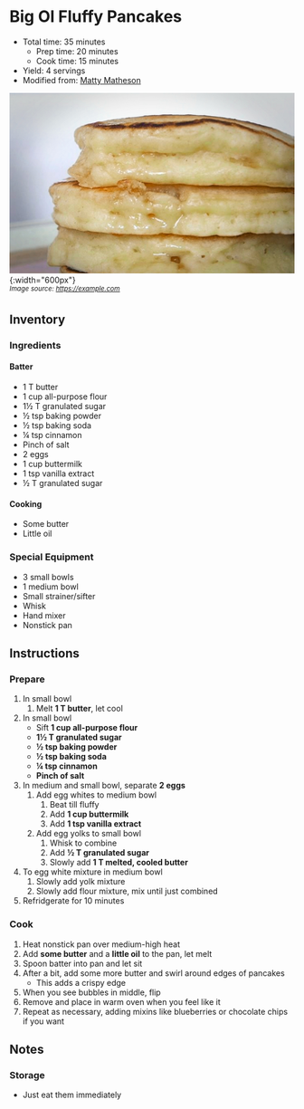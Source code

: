 # Big Ol Fluffy Pancakes

- Total time: 35 minutes
    - Prep time: 20 minutes
    - Cook time: 15 minutes
- Yield: 4 servings
- Modified from: [Matty Matheson](https://www.youtube.com/watch?v=2iWUUcW08ac)

![](./hero.jpg){:width="600px"}
<br />
_<sup>Image source: <https://example.com></sup>_

## Inventory

### Ingredients

#### Batter

- 1 T butter
- 1 cup all-purpose flour
- 1½ T granulated sugar
- ½ tsp baking powder
- ½ tsp baking soda
- ¼ tsp cinnamon
- Pinch of salt
- 2 eggs
- 1 cup buttermilk
- 1 tsp vanilla extract
- ½ T granulated sugar

#### Cooking

- Some butter
- Little oil

### Special Equipment

- 3 small bowls
- 1 medium bowl
- Small strainer/sifter
- Whisk
- Hand mixer
- Nonstick pan

## Instructions

### Prepare

1. In small bowl
    1. Melt **1 T butter**, let cool
1. In small bowl
    - Sift **1 cup all-purpose flour**
    - **1½ T granulated sugar**
    - **½ tsp baking powder**
    - **½ tsp baking soda**
    - **¼ tsp cinnamon**
    - **Pinch of salt**
1. In medium and small bowl, separate **2 eggs**
    1. Add egg whites to medium bowl
        1. Beat till fluffy
        1. Add **1 cup buttermilk**
        1. Add **1 tsp vanilla extract**
    1. Add egg yolks to small bowl
        1. Whisk to combine
        1. Add **½ T granulated sugar**
        1. Slowly add **1 T melted, cooled butter**
1. To egg white mixture in medium bowl
    1. Slowly add yolk mixture
    1. Slowly add flour mixture, mix until just combined
1. Refridgerate for 10 minutes

### Cook

1. Heat nonstick pan over medium-high heat
1. Add **some butter** and a **little oil** to the pan, let melt
1. Spoon batter into pan and let sit
1. After a bit, add some more butter and swirl around edges of pancakes
    - This adds a crispy edge
1. When you see bubbles in middle, flip
1. Remove and place in warm oven when you feel like it
1. Repeat as necessary, adding mixins like blueberries or chocolate chips if you want

## Notes

### Storage

- Just eat them immediately
